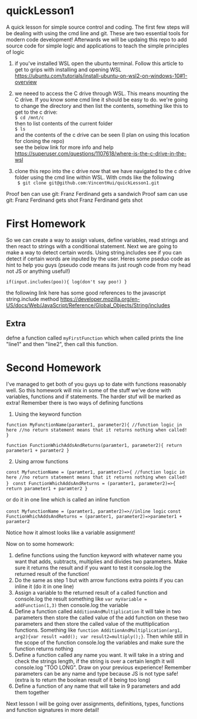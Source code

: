 # quickLesson1
A quick lesson for simple source control and coding. The first few steps will be dealing with using the cmd line and git. These are two essential tools for modern code development! Afterwards we will be updaing this repo to add source code for simple logic and applications to teach the simple principles of logic

1) if you've installed WSL open the ubuntu terminal. Follow this article to get to grips with installing and opening WSL 
https://ubuntu.com/tutorials/install-ubuntu-on-wsl2-on-windows-10#1-overview

2) we neeed to access the C drive through WSL. This means mounting the C drive. If you know some cmd line it should be easy to do. we're going to change the directory and then list the contents, something like this to get to the c drive:
<br/>`$ cd /mnt/c`
<br/>then to list contents of the current folder
<br/>`$ ls`
<br/>and the contents of the c drive can be seen (I plan on using this location for cloning the repo)
<br/>see the below link for more info and help
<br/>https://superuser.com/questions/1107618/where-is-the-c-drive-in-the-wsl

3) clone this repo into the c drive now that we have navigated to the c drive folder using the cmd line within WSL. With cmds like the following
<br/>` $ git clone git@github.com:VincentHui/quickLesson1.git`

Proof ben can use git:
Franz Ferdinand gets a sandwich
Proof sam can use git:
Franz Ferdinand gets shot
Franz Ferdinand gets shot

# First Homework
So we can create a way to assign values, define variables, read strings and then react to strings with a conditional statement. Next we are going to make a way to detect certain words. Using string.includes see if you can detect if certain words are inputed by the user. Heres some pseduo code as hint to help you guys (pseudo code means its just rough code from my head not JS or anything useful!)

`if(input.includes(poo)){
  log(don't say poo!)
}`

the following link here has some good references to the javascript string.include method
https://developer.mozilla.org/en-US/docs/Web/JavaScript/Reference/Global_Objects/String/includes

## Extra
defne a function called `myFirstFunction` which when called prints the line "line1" and then "line2", then call this function.

# Second Homework
I've managed to get both of you guys up to date with functions reasonably well. So this homework will mix in some of the stuff we've done with variables, functions and if statements. The harder stuf will be marked as extra! Remember there is two ways of defining functions
1) Using the keyword function 

`function MyFunctionName(paramter1, parameter2){
  //function logic in here
  //no return statement means that it returns nothing when called!
}
`

`function FunctionWhichAddsAndReturns(paramter1, parameter2){
  return parameter1 + paramter2
}
`

2) Using arrow functions

`const MyfunctionName = (paramter1, paramter2)=>{
  //function logic in here
  //no return statement means that it returns nothing when called!
  }
`
`const FunctionWhichAddsAndReturns = (paramter1, parameter2)=>{
  return parameter1 + paramter2
}
`

or do it in one line which is called an inline function

`const MyfunctionName = (paramter1, paramter2)=>//inline logic`
`const FunctionWhichAddsAndReturns = (paramter1, parameter2)=>parameter1 + paramter2`

Notice how it almost looks like a variable assignment!

Now on to some homework:
1) define functions using the function keyword with whatever name you want that adds, subtracts, multiplies and divides two parameters. Make sure it returns the result and if you want to test it console.log the returned result of the function!
2) Do the same as step 1 but with arrow functions extra points if you can inline it (do it in one line)
3) Assign a variable to the returned result of a called function and console.log the result something like `var myVariable = addFunction(1,3)` then console.log the variable
4) Define a function called `AdditionAndMultiplication` it will take in two parameters then store the called value of the add function on these two parameters and then store the called value of the mutltiplication functions. Something like `function AdditionAndMultiplication(arg1, arg2){var result =add(); var result2=multiply();}`. Then while still in the scope of the function console.log the variables and make sure the function returns nothing
5) Define a function called any name you want. It will take in a string and check the strings length, if the string is over a certain length it will console.log "TOO LONG". Draw on your previous experience! Remember parameters can be any name and type because JS is not type safe! (extra is to return the boolean result of it being too long)
6) Define a function of any name that will take in 9 parameters and add them together

Next lesson I will be going over assignments, definitions, types, functions and function signatures in more detail!

